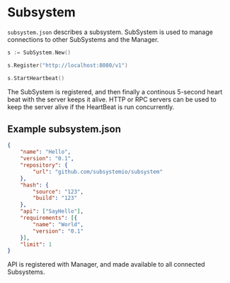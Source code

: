 # Subsystem

`subsystem.json` describes a subsystem.
SubSystem is used to manage connections to other SubSystems and the Manager.

```go
s := SubSystem.New()

s.Register("http://localhost:8080/v1")

s.StartHeartbeat()
``` 

The SubSystem is registered, and then finally a continous 5-second heart beat with the server keeps it alive. HTTP or RPC servers can be used to keep the server alive if the HeartBeat is run concurrently.

## Example subsystem.json
```json
{
	"name": "Hello",
	"version": "0.1",
	"repository": {
    	"url": "github.com/subsystemio/subsystem"
  	},
	"hash": {
		"source": "123",
		"build": "123"
	},
	"api": ["SayHello"],
	"requirements": [{
		"name": "World",
		"version": "0.1"
	}],
	"limit": 1
}
```

API is registered with Manager, and made available to all connected Subsystems.
